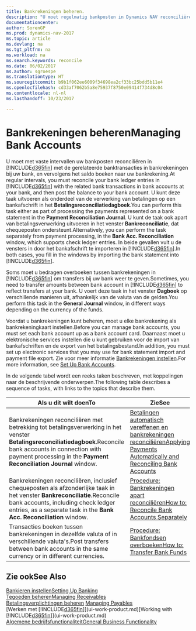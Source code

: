 ```yaml
---
title: Bankrekeningen beheren.
description: "U moet regelmatig bankposten in Dynamics NAV reconciliëren met de gerelateerde banktransacties in uw bankrekeningen."
documentationcenter: 
author: SorenGP
ms.prod: dynamics-nav-2017
ms.topic: article
ms.devlang: na
ms.tgt_pltfrm: na
ms.workload: na
ms.search.keywords: reconcile
ms.date: 06/02/2017
ms.author: sgroespe
ms.translationtype: HT
ms.sourcegitcommit: b9b1f062ee6009f34698ea2cf33bc25bdd5b11e4
ms.openlocfilehash: cd33af7062b5a8e75937f8750e09414f734d8c04
ms.contentlocale: nl-nl
ms.lasthandoff: 10/23/2017

---
```

# <a name="managing-bank-accounts"></a><span data-ttu-id="4e1fb-103">Bankrekeningen beheren</span><span class="sxs-lookup"><span data-stu-id="4e1fb-103">Managing Bank Accounts</span></span>
<span data-ttu-id="4e1fb-104">U moet met vaste intervallen uw bankposten reconciliëren in [!INCLUDE[d365fin](includes/d365fin_md.md)] met de gerelateerde banktransacties in bankrekeningen bij uw bank, en vervolgens het saldo boeken naar uw bankrekening.</span><span class="sxs-lookup"><span data-stu-id="4e1fb-104">At regular intervals, you must reconcile your bank ledger entries in [!INCLUDE[d365fin](includes/d365fin_md.md)] with the related bank transactions in bank accounts at your bank, and then post the balance to your bank account.</span></span> <span data-ttu-id="4e1fb-105">U kunt deze taak uitvoeren als onderdeel van de verwerking van betalingen op een bankafschrift in het **Betalingsreconciliatiedagboek**.</span><span class="sxs-lookup"><span data-stu-id="4e1fb-105">You can perform this task either as part of processing the payments represented on a bank statement in the **Payment Reconciliation Journal**.</span></span> <span data-ttu-id="4e1fb-106">U kunt de taak ook apart van betalingsverwerking uitvoeren in het venster **Bankreconciliatie**, dat chequeposten ondersteunt.</span><span class="sxs-lookup"><span data-stu-id="4e1fb-106">Alternatively, you can perform the task separately from payment processing, in the **Bank Acc. Reconciliation** window, which supports check ledger entries.</span></span> <span data-ttu-id="4e1fb-107">In beide gevallen vult u de vensters in door het bankafschrift te importeren in [!INCLUDE[d365fin](includes/d365fin_md.md)].</span><span class="sxs-lookup"><span data-stu-id="4e1fb-107">In both cases, you fill in the windows by importing the bank statement into [!INCLUDE[d365fin](includes/d365fin_md.md)].</span></span>

<span data-ttu-id="4e1fb-108">Soms moet u bedragen overboeken tussen bankrekeningen in [!INCLUDE[d365fin](includes/d365fin_md.md)] om transfers bij uw bank weer te geven.</span><span class="sxs-lookup"><span data-stu-id="4e1fb-108">Sometimes, you need to transfer amounts between bank account in [!INCLUDE[d365fin](includes/d365fin_md.md)] to reflect transfers at your bank.</span></span> <span data-ttu-id="4e1fb-109">U voert deze taak in het venster **Dagboek** op verschillende manieren uit, afhankelijk van de valuta van de gelden.</span><span class="sxs-lookup"><span data-stu-id="4e1fb-109">You perform this task in the **General Journal** window, in different ways depending on the currency of the funds.</span></span>

<span data-ttu-id="4e1fb-110">Voordat u bankrekeningen kunt beheren, moet u elke bankrekening als bankrekeningkaart instellen.</span><span class="sxs-lookup"><span data-stu-id="4e1fb-110">Before you can manage bank accounts, you must set each bank account up as a bank account card.</span></span> <span data-ttu-id="4e1fb-111">Daarnaast moet u elektronische services instellen die u kunt gebruiken voor de import van bankafschriften en de export van het betalingsbestand.</span><span class="sxs-lookup"><span data-stu-id="4e1fb-111">In addition, you must set up electronic services that you may use for bank statement import and payment file export.</span></span> <span data-ttu-id="4e1fb-112">Zie voor meer informatie [Bankrekeningen instellen](bank-setup-banking.md).</span><span class="sxs-lookup"><span data-stu-id="4e1fb-112">For more information, see [Set Up Bank Accounts](bank-setup-banking.md).</span></span>

<span data-ttu-id="4e1fb-113">In de volgende tabel wordt een reeks taken beschreven, met koppelingen naar de beschrijvende onderwerpen.</span><span class="sxs-lookup"><span data-stu-id="4e1fb-113">The following table describes a sequence of tasks, with links to the topics that describe them.</span></span>

| <span data-ttu-id="4e1fb-114">Als u dit wilt doen</span><span class="sxs-lookup"><span data-stu-id="4e1fb-114">To</span></span> | <span data-ttu-id="4e1fb-115">Zie</span><span class="sxs-lookup"><span data-stu-id="4e1fb-115">See</span></span> |
| --- | --- |
| <span data-ttu-id="4e1fb-116">Bankrekeningen reconciliëren met betrekking tot betalingsverwerking in het venster **Betalingsreconciliatiedagboek**.</span><span class="sxs-lookup"><span data-stu-id="4e1fb-116">Reconcile bank accounts in connection with payment processing in the **Payment Reconciliation Journal** window.</span></span> |[<span data-ttu-id="4e1fb-117">Betalingen automatisch vereffenen en bankrekeningen reconciliëren</span><span class="sxs-lookup"><span data-stu-id="4e1fb-117">Applying Payments Automatically and Reconciling Bank Accounts</span></span>](receivables-apply-payments-auto-reconcile-bank-accounts.md) |
| <span data-ttu-id="4e1fb-118">Bankrekeningen reconciliëren, inclusief chequeposten als afzonderlijke taak in het venster **Bankreconciliatie**.</span><span class="sxs-lookup"><span data-stu-id="4e1fb-118">Reconcile bank accounts, including check ledger entries, as a separate task in the **Bank Acc. Reconciliation** window.</span></span> |[<span data-ttu-id="4e1fb-119">Procedure: Bankrekeningen apart reconciliëren</span><span class="sxs-lookup"><span data-stu-id="4e1fb-119">How to: Reconcile Bank Accounts Separately</span></span>](bank-how-reconcile-bank-accounts-separately.md) |
| <span data-ttu-id="4e1fb-120">Transacties boeken tussen bankrekeningen in dezelfde valuta of in verschillende valuta's.</span><span class="sxs-lookup"><span data-stu-id="4e1fb-120">Post transfers between bank accounts in the same currency or in different currencies.</span></span> |[<span data-ttu-id="4e1fb-121">Procedure: Bankfondsen overboeken</span><span class="sxs-lookup"><span data-stu-id="4e1fb-121">How to: Transfer Bank Funds</span></span>](bank-how-transfer-bank-funds.md) |

## <a name="see-also"></a><span data-ttu-id="4e1fb-122">Zie ook</span><span class="sxs-lookup"><span data-stu-id="4e1fb-122">See Also</span></span>
[<span data-ttu-id="4e1fb-123">Bankieren instellen</span><span class="sxs-lookup"><span data-stu-id="4e1fb-123">Setting Up Banking</span></span>](bank-setup-banking.md)  
[<span data-ttu-id="4e1fb-124">Tegoeden beheren</span><span class="sxs-lookup"><span data-stu-id="4e1fb-124">Managing Receivables</span></span>](receivables-manage-receivables.md)  
<span data-ttu-id="4e1fb-125">[Betalingsverplichtingen beheren](payables-manage-payables.md)  </span><span class="sxs-lookup"><span data-stu-id="4e1fb-125">[Managing Payables](payables-manage-payables.md)  </span></span>  
<span data-ttu-id="4e1fb-126">[Werken met [!INCLUDE[d365fin](includes/d365fin_md.md)]](ui-work-product.md)</span><span class="sxs-lookup"><span data-stu-id="4e1fb-126">[Working with [!INCLUDE[d365fin](includes/d365fin_md.md)]](ui-work-product.md)</span></span>  
[<span data-ttu-id="4e1fb-127">Algemene bedrijfsfunctionaliteit</span><span class="sxs-lookup"><span data-stu-id="4e1fb-127">General Business Functionality</span></span>](ui-across-business-areas.md)  

